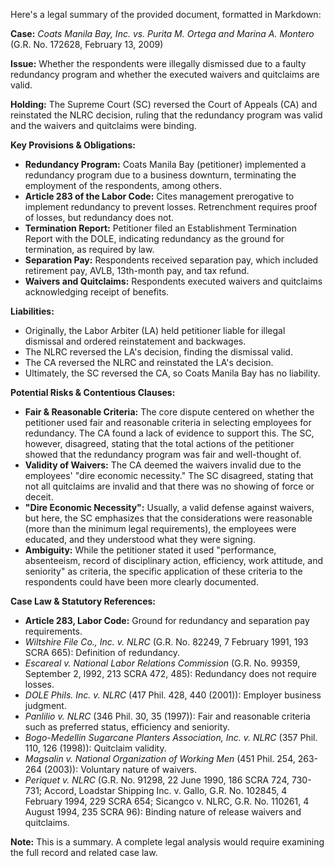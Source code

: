 Here's a legal summary of the provided document, formatted in Markdown:

**Case:** *Coats Manila Bay, Inc. vs. Purita M. Ortega and Marina A. Montero* (G.R. No. 172628, February 13, 2009)

**Issue:** Whether the respondents were illegally dismissed due to a faulty redundancy program and whether the executed waivers and quitclaims are valid.

**Holding:** The Supreme Court (SC) reversed the Court of Appeals (CA) and reinstated the NLRC decision, ruling that the redundancy program was valid and the waivers and quitclaims were binding.

**Key Provisions & Obligations:**

*   **Redundancy Program:** Coats Manila Bay (petitioner) implemented a redundancy program due to a business downturn, terminating the employment of the respondents, among others.
*   **Article 283 of the Labor Code:** Cites management prerogative to implement redundancy to prevent losses. Retrenchment requires proof of losses, but redundancy does not.
*   **Termination Report:** Petitioner filed an Establishment Termination Report with the DOLE, indicating redundancy as the ground for termination, as required by law.
*   **Separation Pay:** Respondents received separation pay, which included retirement pay, AVLB, 13th-month pay, and tax refund.
*   **Waivers and Quitclaims:** Respondents executed waivers and quitclaims acknowledging receipt of benefits.

**Liabilities:**

*   Originally, the Labor Arbiter (LA) held petitioner liable for illegal dismissal and ordered reinstatement and backwages.
*   The NLRC reversed the LA's decision, finding the dismissal valid.
*   The CA reversed the NLRC and reinstated the LA's decision.
*   Ultimately, the SC reversed the CA, so Coats Manila Bay has no liability.

**Potential Risks & Contentious Clauses:**

*   **Fair & Reasonable Criteria:** The core dispute centered on whether the petitioner used fair and reasonable criteria in selecting employees for redundancy. The CA found a lack of evidence to support this. The SC, however, disagreed, stating that the total actions of the petitioner showed that the redundancy program was fair and well-thought of.
*   **Validity of Waivers:** The CA deemed the waivers invalid due to the employees' "dire economic necessity." The SC disagreed, stating that not all quitclaims are invalid and that there was no showing of force or deceit.
*   **"Dire Economic Necessity":** Usually, a valid defense against waivers, but here, the SC emphasizes that the considerations were reasonable (more than the minimum legal requirements), the employees were educated, and they understood what they were signing.
*   **Ambiguity:** While the petitioner stated it used "performance, absenteeism, record of disciplinary action, efficiency, work attitude, and seniority" as criteria, the specific application of these criteria to the respondents could have been more clearly documented.

**Case Law & Statutory References:**

*   **Article 283, Labor Code:** Ground for redundancy and separation pay requirements.
*   *Wiltshire File Co., Inc. v. NLRC* (G.R. No. 82249, 7 February 1991, 193 SCRA 665): Definition of redundancy.
*   *Escareal v. National Labor Relations Commission* (G.R. No. 99359, September 2, l992, 213 SCRA 472, 485): Redundancy does not require losses.
*   *DOLE Phils. Inc. v. NLRC* (417 Phil. 428, 440 (2001)): Employer business judgment.
*   *Panlilio v. NLRC* (346 Phil. 30, 35 (1997)): Fair and reasonable criteria such as preferred status, efficiency and seniority.
*   *Bogo-Medellin Sugarcane Planters Association, Inc. v. NLRC* (357 Phil. 110, 126 (1998)): Quitclaim validity.
*   *Magsalin v. National Organization of Working Men* (451 Phil. 254, 263-264 (2003)): Voluntary nature of waivers.
*   *Periquet v. NLRC* (G.R. No. 91298, 22 June 1990, 186 SCRA 724, 730-731; Accord, Loadstar Shipping Inc. v. Gallo, G.R. No. 102845, 4 February 1994, 229 SCRA 654; Sicangco v. NLRC, G.R. No. 110261, 4 August 1994, 235 SCRA 96): Binding nature of release waivers and quitclaims.

**Note:** This is a summary. A complete legal analysis would require examining the full record and related case law.
